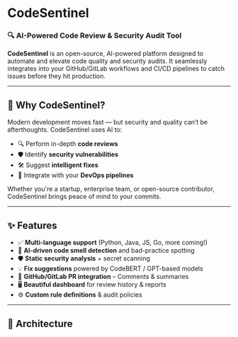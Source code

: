 # CodeSentinel

### 🔍 AI-Powered Code Review & Security Audit Tool

**CodeSentinel** is an open-source, AI-powered platform designed to automate and elevate code quality and security audits. It seamlessly integrates into your GitHub/GitLab workflows and CI/CD pipelines to catch issues before they hit production.

---

## 🚀 Why CodeSentinel?

Modern development moves fast — but security and quality can’t be afterthoughts. CodeSentinel uses AI to:

- 🔍 Perform in-depth **code reviews**
- 🛡️ Identify **security vulnerabilities**
- 🛠️ Suggest **intelligent fixes**
- 🔁 Integrate with your **DevOps pipelines**

Whether you're a startup, enterprise team, or open-source contributor, CodeSentinel brings peace of mind to your commits.

---

## ✨ Features

- ✅ **Multi-language support** (Python, Java, JS, Go, more coming!)
- 🧠 **AI-driven code smell detection** and bad-practice spotting
- 🛡️ **Static security analysis** + secret scanning
- 💡 **Fix suggestions** powered by CodeBERT / GPT-based models
- 🔄 **GitHub/GitLab PR integration** – Comments & summaries
- 🖥️ **Beautiful dashboard** for review history & reports
- ⚙️ **Custom rule definitions** & audit policies

---

## 🧱 Architecture

